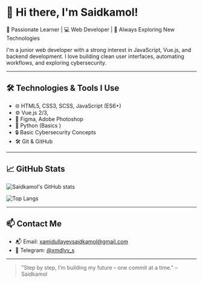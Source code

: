 # 👋 Hi there, I'm Saidkamol!

🎯 Passionate Learner | 💻 Web Developer | 🧠 Always Exploring New Technologies

I'm a junior web developer with a strong interest in JavaScript, Vue.js, and backend development. I love building clean user interfaces, automating workflows, and exploring cybersecurity.

---

## 🛠️ Technologies & Tools I Use

- 🌐 HTML5, CSS3, SCSS, JavaScript (ES6+)
- ⚙️ Vue.js 2/3,
- 🎨 Figma, Adobe Photoshop
- 🐍 Python (Basics )
- 🔒 Basic Cybersecurity Concepts
- 🛠️ Git & GitHub

---

## 📈 GitHub Stats

![Saidkamol's GitHub stats](https://github-readme-stats.vercel.app/api?username=xamidullayev38&show_icons=true&theme=tokyonight)

![Top Langs](https://github-readme-stats.vercel.app/api/top-langs/?username=xamidullayev38&layout=compact&theme=tokyonight)

---

## 📫 Contact Me

- 📬 Email: xamidullayevsaidkamol@gmail.com
- 💬 Telegram: [@xmdlyv_s](https://t.me/xmdlyv_s)  

---

> "Step by step, I’m building my future – one commit at a time." – Saidkamol

